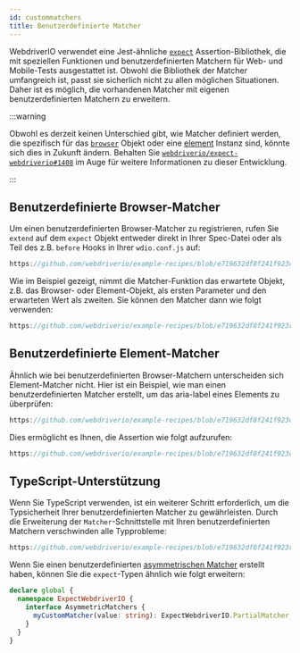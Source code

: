 ```yaml
---
id: custommatchers
title: Benutzerdefinierte Matcher
---
```


WebdriverIO verwendet eine Jest-ähnliche [`expect`](https://webdriver.io/docs/api/expect-webdriverio) Assertion-Bibliothek, die mit speziellen Funktionen und benutzerdefinierten Matchern für Web- und Mobile-Tests ausgestattet ist. Obwohl die Bibliothek der Matcher umfangreich ist, passt sie sicherlich nicht zu allen möglichen Situationen. Daher ist es möglich, die vorhandenen Matcher mit eigenen benutzerdefinierten Matchern zu erweitern.

:::warning

Obwohl es derzeit keinen Unterschied gibt, wie Matcher definiert werden, die spezifisch für das [`browser`](/docs/api/browser) Objekt oder eine [element](/docs/api/element) Instanz sind, könnte sich dies in Zukunft ändern. Behalten Sie [`webdriverio/expect-webdriverio#1408`](https://github.com/webdriverio/expect-webdriverio/issues/1408) im Auge für weitere Informationen zu dieser Entwicklung.

:::

## Benutzerdefinierte Browser-Matcher

Um einen benutzerdefinierten Browser-Matcher zu registrieren, rufen Sie `extend` auf dem `expect` Objekt entweder direkt in Ihrer Spec-Datei oder als Teil des z.B. `before` Hooks in Ihrer `wdio.conf.js` auf:

```js reference useHTTPS
https://github.com/webdriverio/example-recipes/blob/e719632df8f241f923c8d9301aab6bccee5cb109/customMatchers/example.ts#L3-L18
```

Wie im Beispiel gezeigt, nimmt die Matcher-Funktion das erwartete Objekt, z.B. das Browser- oder Element-Objekt, als ersten Parameter und den erwarteten Wert als zweiten. Sie können den Matcher dann wie folgt verwenden:

```js reference useHTTPS
https://github.com/webdriverio/example-recipes/blob/e719632df8f241f923c8d9301aab6bccee5cb109/customMatchers/example.ts#L50-L52
```

## Benutzerdefinierte Element-Matcher

Ähnlich wie bei benutzerdefinierten Browser-Matchern unterscheiden sich Element-Matcher nicht. Hier ist ein Beispiel, wie man einen benutzerdefinierten Matcher erstellt, um das aria-label eines Elements zu überprüfen:

```js reference useHTTPS
https://github.com/webdriverio/example-recipes/blob/e719632df8f241f923c8d9301aab6bccee5cb109/customMatchers/example.ts#L20-L38
```

Dies ermöglicht es Ihnen, die Assertion wie folgt aufzurufen:

```js reference useHTTPS
https://github.com/webdriverio/example-recipes/blob/e719632df8f241f923c8d9301aab6bccee5cb109/customMatchers/example.ts#L54-L57
```

## TypeScript-Unterstützung

Wenn Sie TypeScript verwenden, ist ein weiterer Schritt erforderlich, um die Typsicherheit Ihrer benutzerdefinierten Matcher zu gewährleisten. Durch die Erweiterung der `Matcher`-Schnittstelle mit Ihren benutzerdefinierten Matchern verschwinden alle Typprobleme:

```js reference useHTTPS
https://github.com/webdriverio/example-recipes/blob/e719632df8f241f923c8d9301aab6bccee5cb109/customMatchers/example.ts#L40-L47
```

Wenn Sie einen benutzerdefinierten [asymmetrischen Matcher](https://jestjs.io/docs/expect#expectextendmatchers) erstellt haben, können Sie die `expect`-Typen ähnlich wie folgt erweitern:

```ts
declare global {
  namespace ExpectWebdriverIO {
    interface AsymmetricMatchers {
      myCustomMatcher(value: string): ExpectWebdriverIO.PartialMatcher;
    }
  }
}
```